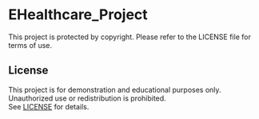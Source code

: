 # EHealthcare_Project
This project is protected by copyright. Please refer to the LICENSE file for terms of use.
## License
This project is for demonstration and educational purposes only.  
Unauthorized use or redistribution is prohibited.  
See [LICENSE](./LICENSE) for details.

